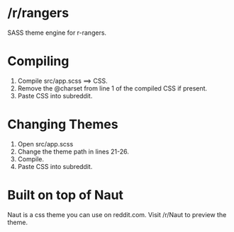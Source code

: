 /r/rangers
===============

SASS theme engine for r-rangers.

Compiling
===============

  1. Compile src/app.scss ==> CSS.
  2. Remove the @charset from line 1 of the compiled CSS if present.
  3. Paste CSS into subreddit.

Changing Themes
===============

  1. Open src/app.scss
  2. Change the theme path in lines 21-26.
  3. Compile.
  4. Paste CSS into subreddit.

Built on top of Naut
===============

Naut is a css theme you can use on reddit.com. Visit /r/Naut to preview the theme.
